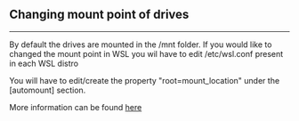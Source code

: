 ## Changing mount point of drives
---

By default the drives are mounted in the /mnt folder. If you would like to changed the mount point in WSL you wil have to edit /etc/wsl.conf present in each WSL distro

You will have to edit/create the property "root=mount_location" under the [automount] section.

More information can be found [here](https://docs.microsoft.com/en-us/windows/wsl/wsl-config)